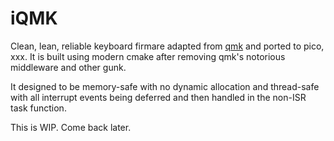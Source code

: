 # iQMK

Clean, lean, reliable keyboard firmare adapted from [qmk](https://github.com/qmk/qmk_firmware) and ported to pico, xxx. It is built using modern cmake after removing qmk's notorious middleware and other gunk.


It designed to be memory-safe with no dynamic allocation and thread-safe with all interrupt events being deferred and then handled in the non-ISR task function.

This is WIP. Come back later.


